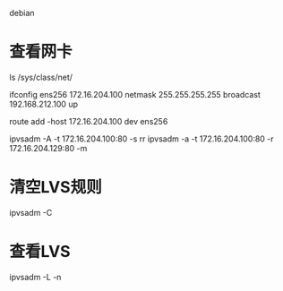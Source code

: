 debian 

# 查看网卡
ls /sys/class/net/

ifconfig ens256 172.16.204.100 netmask 255.255.255.255 broadcast 192.168.212.100 up

route add -host 172.16.204.100 dev ens256


ipvsadm -A -t 172.16.204.100:80 -s rr
ipvsadm -a -t 172.16.204.100:80 -r 172.16.204.129:80 -m

# 清空LVS规则

ipvsadm -C

# 查看LVS

ipvsadm -L -n